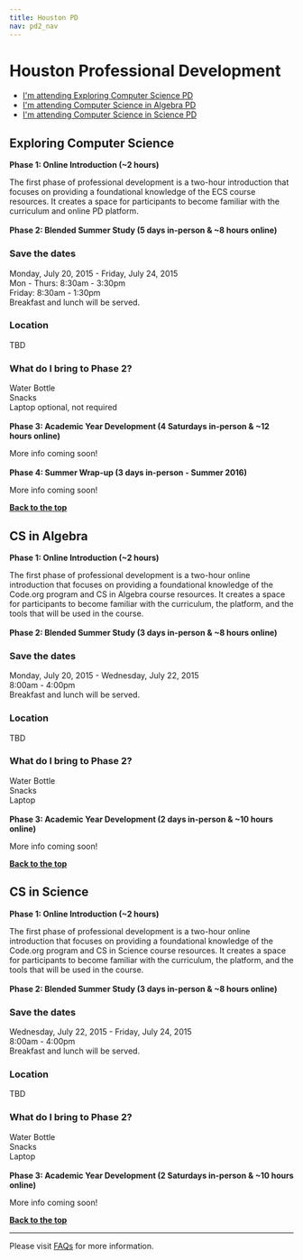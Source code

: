 ```yaml
---
title: Houston PD
nav: pd2_nav
---
```

<a id="top"></a>

# Houston Professional Development

- [I'm attending Exploring Computer Science PD](#ecs)
- [I'm attending Computer Science in Algebra PD](#algebra)
- [I'm attending Computer Science in Science PD](#science)

<a id="ecs"></a>

## Exploring Computer Science

**Phase 1: Online Introduction (~2 hours)**

The first phase of professional development is a two-hour introduction that focuses on providing a foundational knowledge of the ECS course resources. It creates a space for participants to become familiar with the curriculum and online PD platform.
</br>
</br>
**Phase 2: Blended Summer Study (5 days in-person & ~8 hours online)**

### Save the dates

Monday, July 20, 2015 - Friday, July 24, 2015
<br/>
Mon - Thurs: 8:30am - 3:30pm
<br />
Friday: 8:30am - 1:30pm
<br/>
Breakfast and lunch will be served. 

### Location

TBD

### What do I bring to Phase 2?

Water Bottle
<br />
Snacks
<br />
Laptop optional, not required
</br>
</br>
**Phase 3: Academic Year Development (4 Saturdays in-person & ~12 hours online)**

More info coming soon!
</br>
</br>
**Phase 4: Summer Wrap-up (3 days in-person - Summer 2016)**

More info coming soon!

[**Back to the top**](#top)

<a id="algebra"></a>

## CS in Algebra

**Phase 1: Online Introduction (~2 hours)**

The first phase of professional development is a two-hour online introduction that focuses on providing a foundational knowledge of the Code.org program and CS in Algebra course resources. It creates a space for participants to become familiar with the curriculum, the platform, and the tools that will be used in the course.
</br>
</br>
**Phase 2: Blended Summer Study (3 days in-person & ~8 hours online)**

### Save the dates

Monday, July 20, 2015 - Wednesday, July 22, 2015
<br/>
8:00am - 4:00pm
<br />
Breakfast and lunch will be served. 
<br/>

### Location

TBD

### What do I bring to Phase 2?

Water Bottle
<br />
Snacks
<br />
Laptop
</br>
</br>
**Phase 3: Academic Year Development (2 days in-person & ~10 hours online)**

More info coming soon!

[**Back to the top**](#top)

<a id="science"></a>

## CS in Science

**Phase 1: Online Introduction (~2 hours)**

The first phase of professional development is a two-hour online introduction that focuses on providing a foundational knowledge of the Code.org program and CS in Science course resources. It creates a space for participants to become familiar with the curriculum, the platform, and the tools that will be used in the course.
</br>
</br>
**Phase 2: Blended Summer Study (3 days in-person & ~8 hours online)**

### Save the dates

Wednesday, July 22, 2015 - Friday, July 24, 2015
<br/>
8:00am - 4:00pm
<br />
Breakfast and lunch will be served. 

### Location

TBD

### What do I bring to Phase 2?

Water Bottle
<br />
Snacks
<br />
Laptop
</br>
</br>
**Phase 3: Academic Year Development (2 Saturdays in-person & ~10 hours online)**

More info coming soon!


[**Back to the top**](#top)

----------
Please visit [FAQs](/educate/pd/15-16/faq) for more information.

<br />
<br />